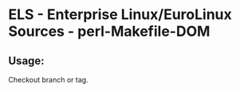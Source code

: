 # ELS - Enterprise Linux/EuroLinux Sources - perl-Makefile-DOM 
## Usage:
  Checkout branch or tag.
